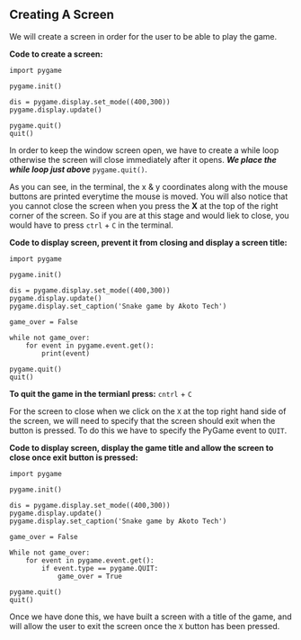 ## Creating A Screen ##

We will create a screen in order for the user to be able to play the game.

**Code to create a screen:**
```
import pygame

pygame.init()

dis = pygame.display.set_mode((400,300))
pygame.display.update()

pygame.quit()
quit()
```

In order to keep the window screen open, we have to create a while loop otherwise the screen will close immediately after it opens.
***We place the while loop just above*** `pygame.quit()`.

As you can see, in the terminal, the x & y coordinates along with the mouse buttons are printed everytime the mouse is moved.
You will also notice that you cannot close the screen when you press the **X** at the top of the right corner of the screen.  So if you are at this stage and would liek to close, you would have to press `ctrl` + `C` in the terminal.

**Code to display screen, prevent it from closing and display a screen title:**
```
import pygame

pygame.init()

dis = pygame.display.set_mode((400,300))
pygame.display.update()
pygame.display.set_caption('Snake game by Akoto Tech')

game_over = False

while not game_over:
    for event in pygame.event.get():
        print(event)

pygame.quit()
quit()
```
**To quit the game in the termianl press:** `cntrl` + `C`

For the screen to close when we click on the `X` at the top right hand side of the screen, we will need to specify that the screen should exit when the button is pressed.  To do this we have to specify the PyGame event to `QUIT`.

**Code to display screen, display the game title and allow the screen to close once exit button is pressed:**
```
import pygame

pygame.init()

dis = pygame.display.set_mode((400,300))
pygame.display.update()
pygame.display.set_caption('Snake game by Akoto Tech')

game_over = False

While not game_over:
    for event in pygame.event.get():
        if event.type == pygame.QUIT:
            game_over = True

pygame.quit()
quit()
```

Once we have done this, we have built a screen with a title of the game, and will allow the user to exit the screen once the `X` button has been pressed.